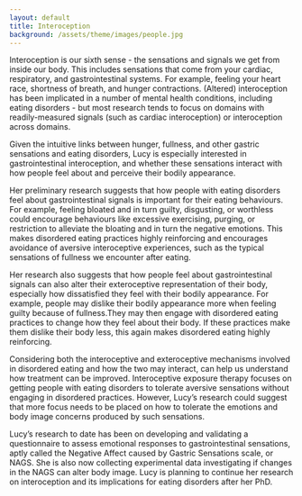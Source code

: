 ```yaml
---
layout: default
title: Interoception
background: /assets/theme/images/people.jpg
---
```


Interoception is our sixth sense - the sensations and signals we get from inside our body. This includes sensations that come from your cardiac, respiratory, and gastrointestinal systems. For example, feeling your heart race, shortness of breath, and hunger contractions. (Altered) interoception has been implicated in a number of mental health conditions, including eating disorders - but most research tends to focus on domains with readily-measured signals (such as cardiac interoception) or interoception across domains. 

Given the intuitive links between hunger, fullness, and other gastric sensations and eating disorders, Lucy is especially interested in gastrointestinal interoception, and whether these sensations interact with how people feel about and perceive their bodily appearance.  

Her preliminary research suggests that how people with eating disorders feel about gastrointestinal signals is important for their eating behaviours. For example, feeling bloated and in turn guilty, disgusting, or worthless could encourage behaviours like excessive exercising, purging, or restriction to alleviate the bloating and in turn the negative emotions. This makes disordered eating practices highly reinforcing and encourages avoidance of aversive interoceptive experiences, such as the typical sensations of fullness we encounter after eating.

Her research also suggests that how people feel about gastrointestinal signals can also alter their exteroceptive representation of their body, especially how dissatisfied they feel with their bodily appearance. For example, people may dislike their bodily appearance more when feeling guilty because of fullness.They may then engage with disordered eating practices to change how they feel about their body. If these practices make them dislike their body less, this again makes disordered eating highly reinforcing. 

Considering both the interoceptive and exteroceptive mechanisms involved in disordered eating and how the two may interact, can help us understand how treatment can be improved. Interoceptive exposure therapy focuses on getting people with eating disorders to tolerate aversive sensations without engaging in disordered practices. However, Lucy’s research could suggest that more focus needs to be placed on how to tolerate the emotions and body image concerns produced by such sensations. 

Lucy’s research to date has been on developing and validating a questionnaire to assess emotional responses to gastrointestinal sensations, aptly called the Negative Affect caused by Gastric Sensations scale, or NAGS. She is also now collecting experimental data investigating if changes in the NAGS can alter body image. Lucy is planning to continue her research on interoception and its implications for eating disorders after her PhD. 
